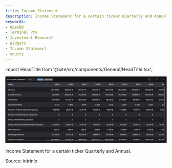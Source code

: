 ```yaml
---
title: Income Statement
description: Income Statement for a certain ticker Quarterly and Annual
keywords:
- OpenBB
- Terminal Pro
- Investment Research
- Widgets
- Income Statement
- equity
---
```


import HeadTitle from '@site/src/components/General/HeadTitle.tsx';

<HeadTitle title="Income Statement - equity | OpenBB Terminal Pro Docs" />

<img
    src="https://raw.githubusercontent.com/OpenBB-finance/widgets-library/main/equity/income_statement.png"
    alt="OpenBB Terminal Pro Widgets Library"
/>

Income Statement for a certain ticker Quarterly and Annual.

Source: intrinio

